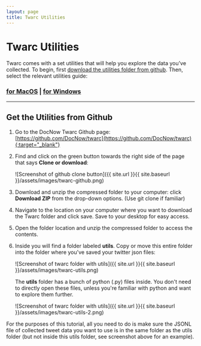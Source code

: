 ```yaml
---
layout: page
title: Twarc Utilities
---
```


# Twarc Utilities 

Twarc comes with a set utilities that will help you explore the data you’ve collected. To begin, first [download the utilities folder from github](#get-the-utilities-from-github). Then, select the relevant utilities guide:
### [for MacOS]({{site.baseurl}}/07-utilities-mac) \| [for Windows]({{site.baseurl}}/07-utilities-windows)

---

## Get the Utilities from Github

1. Go to the DocNow Twarc Github page: [https://github.com/DocNow/twarc](https://github.com/DocNow/twarc){:target="_blank"}

2. Find and click on the green button towards the right side of the page that says **Clone or download**: 

    ![Screenshot of github clone button]({{ site.url }}{{ site.baseurl }}/assets/images/twarc-github.png)

3. Download and unzip the compressed folder to your computer: click **Download ZIP** from the drop-down options. (Use git clone if familiar)

4. Navigate to the location on your computer where you want to download the Twarc folder and click save. Save to your desktop for easy access.

5. Open the folder location and unzip the compressed folder to access the contents.

6. Inside you will find a folder labeled **utils**. Copy or move this entire folder into the folder where you've saved your twitter json files:

    ![Screenshot of twarc folder with utils]({{ site.url }}{{ site.baseurl }}/assets/images/twarc-utils.png)

    The **utils** folder has a bunch of python (.py) files inside. You don't need to directly open these files, unless you're familiar with python and want to explore them further.

    ![Screenshot of twarc folder with utils]({{ site.url }}{{ site.baseurl }}/assets/images/twarc-utils-2.png)

For the purposes of this tutorial, all you need to do is make sure the JSONL file of collected tweet data you want to use is in the same folder as the utils folder (but not inside this utils folder, see screenshot above for an example).
